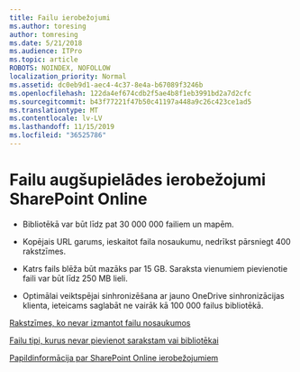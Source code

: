 ```yaml
---
title: Failu ierobežojumi
ms.author: toresing
author: tomresing
ms.date: 5/21/2018
ms.audience: ITPro
ms.topic: article
ROBOTS: NOINDEX, NOFOLLOW
localization_priority: Normal
ms.assetid: dc0eb9d1-aec4-4c37-8e4a-b67089f3246b
ms.openlocfilehash: 122da4ef674cdb2f5ae4b8f1eb3991bd2a7d2cfc
ms.sourcegitcommit: b43f77221f47b50c41197a448a9c26c423ce1ad5
ms.translationtype: MT
ms.contentlocale: lv-LV
ms.lasthandoff: 11/15/2019
ms.locfileid: "36525786"
---
```

# <a name="file-upload-limits-in-sharepoint-online"></a>Failu augšupielādes ierobežojumi SharePoint Online

- Bibliotēkā var būt līdz pat 30 000 000 failiem un mapēm.
    
- Kopējais URL garums, ieskaitot faila nosaukumu, nedrīkst pārsniegt 400 rakstzīmes.
    
- Katrs fails blēža būt mazāks par 15 GB. Saraksta vienumiem pievienotie faili var būt līdz 250 MB lieli.
    
- Optimālai veiktspējai sinhronizēšana ar jauno OneDrive sinhronizācijas klienta, ieteicams saglabāt ne vairāk kā 100 000 failus bibliotēkā. 
    
[Rakstzīmes, ko nevar izmantot failu nosaukumos](https://go.microsoft.com/fwlink/?linkid=866430)
  
[Failu tipi, kurus nevar pievienot sarakstam vai bibliotēkai](https://go.microsoft.com/fwlink/?linkid=273757)
  
[Papildinformācija par SharePoint Online ierobežojumiem](https://go.microsoft.com/fwlink/?linkid=271273)
  

